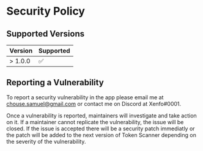 # Security Policy

## Supported Versions

| Version | Supported          |
| ------- | ------------------ |
| > 1.0.0 | :white_check_mark: |

## Reporting a Vulnerability

To report a security vulnerability in the app please email me at [chouse.samuel@gmail.com](mailto:chouse.samuel@gmail.com) or contact me
on Discord at Xenfo#0001.

Once a vulnerability is reported, maintainers will investigate and take action on it. If a maintainer cannot
replicate the vulnerability, the issue will be closed. If the issue is accepted there will be a security patch immediatly or the patch
will be added to the next version of Token Scanner depending on the severity of the vulnerability.
